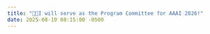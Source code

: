 ```yaml
---
title: "🎉🎉I will serve as the Program Committee for AAAI 2026!"
date: 2025-08-10 08:15:00 -0500
---
```

